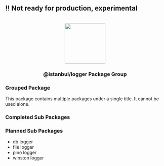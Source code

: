 
## !! Not ready for production, experimental

<p align="center">
<br>
<img src="https://avatars.githubusercontent.com/u/108695351?s=200&v=4" width="128" height="128">
</p>
<h3 align="center">@istanbul/logger Package Group</h3>

### Grouped Package

This package contains multiple packages under a single title. It cannot be used alone.

### Completed Sub Packages

### Planned Sub Packages

- db logger
- file logger
- pino logger
- winston logger